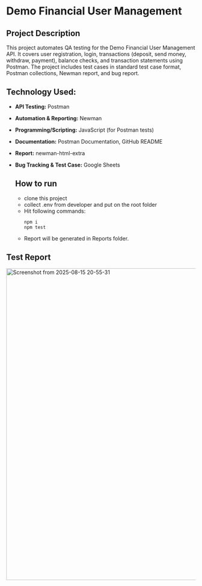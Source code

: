 # Demo Financial User Management

## Project Description

This project automates QA testing for the Demo Financial User Management API. 
It covers user registration, login, transactions (deposit, send money, withdraw, payment), 
balance checks, and transaction statements using Postman. The project includes 
test cases in standard test case format, Postman collections, Newman report, and bug report.


## Technology Used:

- **API Testing:** Postman  
- **Automation & Reporting:** Newman  
- **Programming/Scripting:** JavaScript (for Postman tests)
- **Documentation:** Postman Documentation, GitHub README  
- **Report:** newman-html-extra
- **Bug Tracking & Test Case:** Google Sheets  

  ## How to run
  - clone this project
  - collect .env from developer and put on the root folder
  - Hit following commands:
    ```
    npm i
    npm test
    ```
  - Report will be generated in Reports folder. 
  
## Test Report
<img width="835" height="830" alt="Screenshot from 2025-08-15 20-55-31" src="https://github.com/user-attachments/assets/ca9844aa-5ff8-4fd3-8394-647e6d60505c" />
